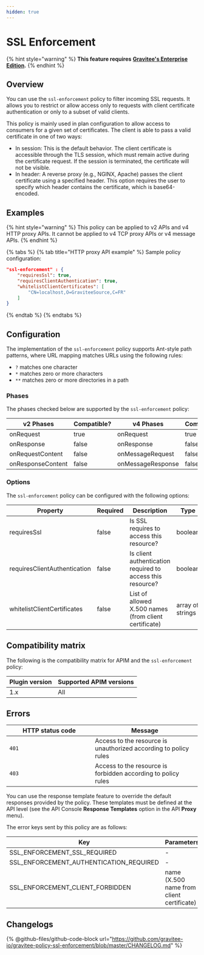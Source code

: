 ```yaml
---
hidden: true
---
```


# SSL Enforcement

{% hint style="warning" %}
**This feature requires** [**Gravitee's Enterprise Edition**](../../4.6/overview/gravitee-apim-enterprise-edition/)**.**
{% endhint %}

## Overview

You can use the `ssl-enforcement` policy to filter incoming SSL requests. It allows you to restrict or allow access only to requests with client certificate authentication or only to a subset of valid clients.

This policy is mainly used in plan configuration to allow access to consumers for a given set of certificates. The client is able to pass a valid certificate in one of two ways:

* In session: This is the default behavior. The client certificate is accessible through the TLS session, which must remain active during the certificate request. If the session is terminated, the certificate will not be visible.
* In header: A reverse proxy (e.g., NGINX, Apache) passes the client certificate using a specified header. This option requires the user to specify which header contains the certificate, which is base64-encoded.

## Examples

{% hint style="warning" %}
This policy can be applied to v2 APIs and v4 HTTP proxy APIs. It cannot be applied to v4 TCP proxy APIs or v4 message APIs.
{% endhint %}

{% tabs %}
{% tab title="HTTP proxy API example" %}
Sample policy configuration:

```json
"ssl-enforcement" : {
    "requiresSsl": true,
    "requiresClientAuthentication": true,
    "whitelistClientCertificates": [
        "CN=localhost,O=GraviteeSource,C=FR"
    ]
}
```
{% endtab %}
{% endtabs %}

## Configuration

The implementation of the `ssl-enforcement` policy supports Ant-style path patterns, where URL mapping matches URLs using the following rules:

* `?` matches one character
* `*` matches zero or more characters
* `**` matches zero or more directories in a path

### Phases

The phases checked below are supported by the `ssl-enforcement` policy:

<table data-full-width="false"><thead><tr><th width="209">v2 Phases</th><th width="139" data-type="checkbox">Compatible?</th><th width="204.41136671177264">v4 Phases</th><th data-type="checkbox">Compatible?</th></tr></thead><tbody><tr><td>onRequest</td><td>true</td><td>onRequest</td><td>true</td></tr><tr><td>onResponse</td><td>false</td><td>onResponse</td><td>false</td></tr><tr><td>onRequestContent</td><td>false</td><td>onMessageRequest</td><td>false</td></tr><tr><td>onResponseContent</td><td>false</td><td>onMessageResponse</td><td>false</td></tr></tbody></table>

### Options

The `ssl-enforcement` policy can be configured with the following options:

<table><thead><tr><th width="266">Property</th><th data-type="checkbox">Required</th><th width="222">Description</th><th>Type</th><th>Default</th></tr></thead><tbody><tr><td>requiresSsl</td><td>false</td><td>Is SSL requires to access this resource?</td><td>boolean</td><td>true</td></tr><tr><td>requiresClientAuthentication</td><td>false</td><td>Is client authentication required to access this resource?</td><td>boolean</td><td>false</td></tr><tr><td>whitelistClientCertificates</td><td>false</td><td>List of allowed X.500 names (from client certificate)</td><td>array of strings</td><td>-</td></tr></tbody></table>

## Compatibility matrix

The following is the compatibility matrix for APIM and the `ssl-enforcement` policy:

| Plugin version | Supported APIM versions |
| -------------- | ----------------------- |
| 1.x            | All                     |

## Errors

<table><thead><tr><th width="209.5">HTTP status code</th><th>Message</th></tr></thead><tbody><tr><td><code>401</code></td><td>Access to the resource is unauthorized according to policy rules</td></tr><tr><td><code>403</code></td><td>Access to the resource is forbidden according to policy rules</td></tr></tbody></table>

You can use the response template feature to override the default responses provided by the policy. These templates must be defined at the API level (see the API Console **Response Templates** option in the API **Proxy** menu).

The error keys sent by this policy are as follows:

<table><thead><tr><th width="442.5">Key</th><th>Parameters</th></tr></thead><tbody><tr><td>SSL_ENFORCEMENT_SSL_REQUIRED</td><td>-</td></tr><tr><td>SSL_ENFORCEMENT_AUTHENTICATION_REQUIRED</td><td>-</td></tr><tr><td>SSL_ENFORCEMENT_CLIENT_FORBIDDEN</td><td>name (X.500 name from client certificate)</td></tr></tbody></table>

## Changelogs

{% @github-files/github-code-block url="https://github.com/gravitee-io/gravitee-policy-ssl-enforcement/blob/master/CHANGELOG.md" %}
